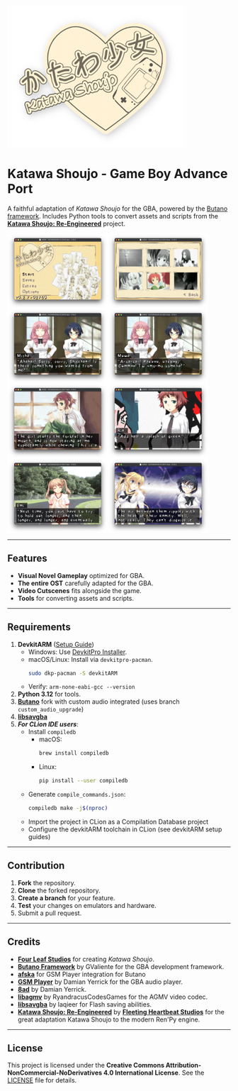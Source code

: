 ![Katawa Shoujo - Game Boy Advance Port](site/logo-github-nobg.png)

# Katawa Shoujo - Game Boy Advance Port

A faithful adaptation of *Katawa Shoujo* for the GBA, powered by
the [Butano framework](https://github.com/GValiente/butano). Includes Python tools to convert assets and scripts from
the **[Katawa Shoujo: Re-Engineered](https://github.com/fleetingheart/ksre)** project.

<div style="display: flex; justify-content: flex-start;">
    <img src="site/agb-ks-screenshot-main-menu.png" alt="Katawa Shoujo - Game Boy Advance Port (Main Menu)" style="width: 45%;">
    <img src="site/agb-ks-screenshot-extras-cinema-menu.png" alt="Katawa Shoujo - Game Boy Advance Port (Extras Menu - Cinema)" style="width: 45%;">
</div>
<div style="display: flex; justify-content: flex-start;">
    <img src="site/agb-ks-screenshot-translations-en.png" alt="Katawa Shoujo - Game Boy Advance Port (Translations - En)" style="width: 45%;">
    <img src="site/agb-ks-screenshot-translations-ru.png" alt="Katawa Shoujo - Game Boy Advance Port (Translations - Ru)" style="width: 45%;">
</div>
<div style="display: flex; justify-content: flex-start;">
    <img src="site/agb-ks-screenshot-rin-introduced.png" alt="Katawa Shoujo - Game Boy Advance Port (Events - Rin Introduced)" style="width: 45%;">
    <img src="site/agb-ks-screenshot-rin-close.png" alt="Katawa Shoujo - Game Boy Advance Port (Closeup view - Rin)" style="width: 45%;">
</div>
<div style="display: flex; justify-content: flex-start;">
    <img src="site/agb-ks-screenshot-thursday-emi.png" alt="Katawa Shoujo - Game Boy Advance Port (Emi)" style="width: 45%;">
    <img src="site/agb-ks-screenshot-thursday-showdown.png" alt="Katawa Shoujo - Game Boy Advance Port (Events - Showdown)" style="width: 45%;">
</div>


---

## Features

- **Visual Novel Gameplay** optimized for GBA.
- **The entire OST** carefully adapted for the GBA.
- **Video Cutscenes** fits alongside the game.
- **Tools** for converting assets and scripts.

---

## Requirements

1. **DevkitARM** ([Setup Guide](https://devkitpro.org/wiki/Getting_Started))
    - Windows: Use [DevkitPro Installer](https://github.com/devkitPro/installer/releases/latest).
    - macOS/Linux: Install via `devkitpro-pacman`.
      ```bash
      sudo dkp-pacman -S devkitARM
      ```
    - Verify: `arm-none-eabi-gcc --version`
2. **Python 3.12** for tools.
3. **[Butano](https://github.com/neparij/butano/tree/custom_audio_upgrade)**
   fork with custom audio integrated (uses branch `custom_audio_upgrade`)
4. **[libsavgba](https://github.com/laqieer/libsavgba)**
5. ***For CLion IDE users***:
    - Install `compiledb`
        - macOS:
          ```bash
          brew install compiledb
          ```
        - Linux:
          ```bash
          pip install --user compiledb
          ```
    - Generate `compile_commands.json`:
      ```bash
      compiledb make -j$(nproc)
      ```
    - Import the project in CLion as a Compilation Database project
    - Configure the devkitARM toolchain in CLion (see devkitARM setup guides)

---

## Contribution

1. **Fork** the repository.
2. **Clone** the forked repository.
3. **Create a branch** for your feature.
4. **Test** your changes on emulators and hardware.
5. Submit a pull request.

---

## Credits

- **[Four Leaf Studios](https://www.katawa-shoujo.com)** for creating *Katawa Shoujo*.
- **[Butano Framework](https://github.com/GValiente/butano)** by GValiente for the GBA development framework.
- **[afska](https://github.com/afska)** for GSM Player integration for Butano
- **[GSM Player](https://github.com/pinobatch/gsmplayer-gba)** by Damian Yerrick for the GBA audio player.
- **[8ad](https://pineight.com/gba/#8ad)** by Damian Yerrick.
- **[libagmv](https://github.com/RyandracusCodesGames/libagmv)** by RyandracusCodesGames for the AGMV video codec.
- **[libsavgba](https://github.com/laqieer/libsavgba)** by laqieer for Flash saving abilities.
- **[Katawa Shoujo: Re-Engineered](https://codeberg.org/fhs/katawa-shoujo-re-engineered)** by
  **[Fleeting Heartbeat Studios](https://www.fhs.sh/)** for the great adaptation Katawa Shoujo to the modern Ren'Py
  engine.

---

## License

This project is licensed under the
**Creative Commons Attribution-NonCommercial-NoDerivatives 4.0 International License**.
See the [LICENSE](LICENSE.md) file for details.

